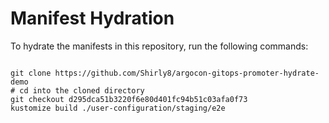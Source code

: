 
# Manifest Hydration

To hydrate the manifests in this repository, run the following commands:

```shell

git clone https://github.com/Shirly8/argocon-gitops-promoter-hydrate-demo
# cd into the cloned directory
git checkout d295dca51b3220f6e80d401fc94b51c03afa0f73
kustomize build ./user-configuration/staging/e2e
```